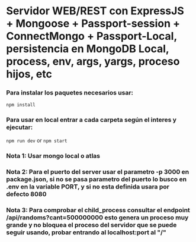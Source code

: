 # Servidor WEB/REST con ExpressJS + Mongoose + Passport-session + ConnectMongo + Passport-Local, persistencia en MongoDB Local, process, env, args, yargs, proceso hijos, etc

### Para instalar los paquetes necesarios usar:

``` npm install ```

### Para usar en local entrar a cada carpeta según el interes y ejecutar:

``` npm run dev ``` or ``` npm start ```


### Nota 1: Usar mongo local o atlas
### Nota 2: Para el puerto del server usar el parametro -p 3000 en package.json, si no se pasa parametro del puerto lo busco en .env en la variable PORT, y si no esta definida usara por defecto 8080
### Nota 3: Para comprobar el child_process consultar el endpoint /api/randoms?cant=500000000 esto genera un proceso muy grande y no bloquea el proceso del servidor que se puede seguir usando, probar entrando al localhost:port al "/"